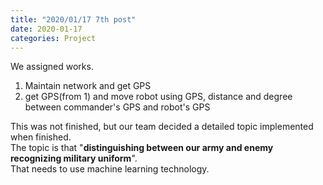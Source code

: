 ```yaml
---
title: "2020/01/17 7th post"
date: 2020-01-17  
categories: Project
--- 
```


We assigned works.  
1. Maintain network and get GPS  
1. get GPS(from 1) and move robot using GPS, distance and degree between commander's GPS and robot's GPS    

This was not finished, but our team decided a detailed topic implemented when finished.  
The topic is that "**distinguishing between our army and enemy recognizing military uniform**".  
That needs to use machine learning technology.  
